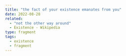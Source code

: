 ```yaml
---
title: "the fact of your existence emanates from you"
date: 2022-08-28
related:
  - "not the other way around"
  - Existence - Wikipedia
type: fragment
tags:
  - existence
  - fragment
---
```

